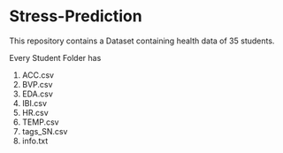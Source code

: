 # Stress-Prediction

This repository contains a Dataset containing health data of 35 students.

Every Student Folder has

  1) ACC.csv
  2) BVP.csv
  3) EDA.csv
  4) IBI.csv
  5) HR.csv
  6) TEMP.csv
  7) tags_SN.csv
  8) info.txt
